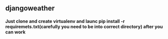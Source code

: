 ## djangoweather
####  Just clone and create virtualenv and launc pip install -r requiremets.txt(carefully you need to be into correct directory) after you can work
